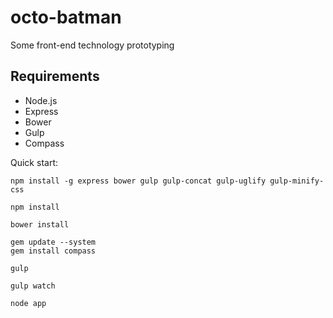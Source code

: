 octo-batman
===========

Some front-end technology prototyping

Requirements
------------

* Node.js
* Express
* Bower
* Gulp
* Compass

Quick start:

	npm install -g express bower gulp gulp-concat gulp-uglify gulp-minify-css
	
	npm install

	bower install
	
	gem update --system
	gem install compass
	
	gulp

	gulp watch
	
	node app
	
